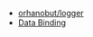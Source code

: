 - [orhanobut/logger](https://github.com/orhanobut/logger)
- [Data Binding](https://developer.android.com/topic/libraries/data-binding/index.html?hl=ja)
